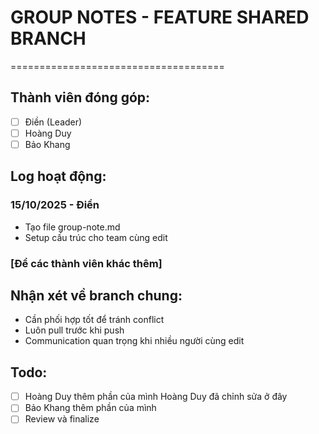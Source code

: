 # GROUP NOTES - FEATURE SHARED BRANCH
=====================================

## Thành viên đóng góp:
- [ ] Điền (Leader)
- [ ] Hoàng Duy  
- [ ] Bảo Khang

## Log hoạt động:

### 15/10/2025 - Điền
- Tạo file group-note.md
- Setup cấu trúc cho team cùng edit

### [Để các thành viên khác thêm]

## Nhận xét về branch chung:
- Cần phối hợp tốt để tránh conflict
- Luôn pull trước khi push
- Communication quan trọng khi nhiều người cùng edit

## Todo:
- [ ] Hoàng Duy thêm phần của mình
    Hoàng Duy đã chỉnh sửa ở đây
- [ ] Bảo Khang thêm phần của mình
- [ ] Review và finalize